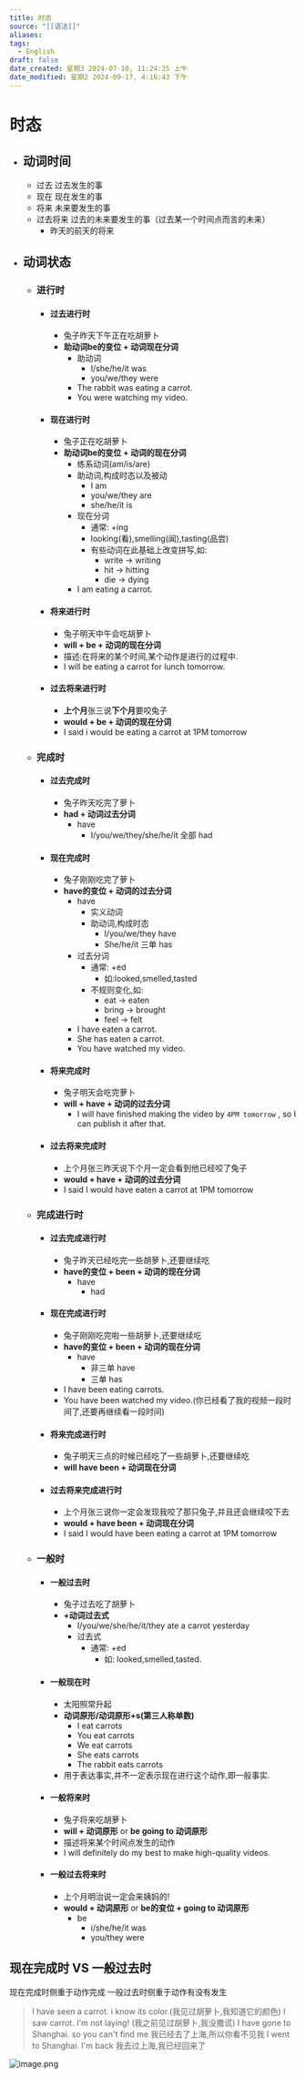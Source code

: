 ```yaml
---
title: 时态
source: "[[语法]]"
aliases: 
tags:
  - English
draft: false
date_created: 星期3 2024-07-10, 11:24:35 上午
date_modified: 星期2 2024-09-17, 4:16:43 下午
---
```


# 时态

- ## 动词时间 
	- 过去 过去发生的事
	- 现在 现在发生的事
	- 将来 未来要发生的事
	- 过去将来 过去的未来要发生的事（过去某一个时间点而言的未来）
		- 昨天的前天的将来
- ## 动词状态
	- ### 进行时
		- #### 过去进行时 
			- 兔子昨天下午正在吃胡萝卜
			- **助动词be的变位 + 动词现在分词** 
				- 助动词
					- I/she/he/it was 
					- you/we/they were
				- The rabbit was eating a carrot.
				- You were watching my video.
		- #### 现在进行时 
			- 兔子正在吃胡萝卜
			- **助动词be的变位 + 动词的现在分词**
				- 练系动词(am/is/are)
				- 助动词,构成时态以及被动
					- I am 
					- you/we/they are
					- she/he/it is
				- 现在分词
					- 通常: +ing
					- looking(看),smelling(闻),tasting(品尝)
					- 有些动词在此基础上改变拼写,如:
						- write -> writing
						- hit -> hitting
						- die -> dying
				- I am eating a carrot.
		- #### 将来进行时 
			- 兔子明天中午会吃胡萝卜 
			- **will + be + 动词的现在分词**
			- 描述:在将来的某个时间,某个动作是进行的过程中.
			- I will be eating a carrot for lunch tomorrow.
		- #### 过去将来进行时 
			- **上个月**张三说**下个月**要咬兔子
			- **would + be + 动词的现在分词**
			- I said i would be eating a carrot at 1PM tomorrow
	- ### 完成时
		- #### 过去完成时 
			- 兔子昨天吃完了萝卜
			- **had + 动词过去分词**
				- have
					- I/you/we/they/she/he/it 全部 had
		- #### 现在完成时
			- 兔子刚刚吃完了萝卜 
			- **have的变位 + 动词的过去分词**
				- have 
					- 实义动词 
					- 助动词,构成时态 
						- I/you/we/they  have 
						- She/he/it 三单 has
				- 过去分词
					- 通常: +ed
						- 如:looked,smelled,tasted
					- 不规则变化,如:
						- eat -> eaten
						- bring -> brought
						- feel -> felt
				- I have eaten a carrot.
				- She has eaten a carrot.
				- You have watched my video.
		- #### 将来完成时
			- 兔子明天会吃完萝卜
			- **will + have + 动词的过去分词**
				-  I will have finished making the video by `4PM tomorrow` , so I can publish it after that.
		- #### 过去将来完成时
			- 上个月张三昨天说下个月一定会看到他已经咬了兔子
			- **would + have + 动词的过去分词**
			- I said I would have eaten a carrot at 1PM tomorrow
	- ### 完成进行时
		- #### 过去完成进行时 
			- 兔子昨天已经吃完一些胡萝卜,还要继续吃
			- **have的变位 + been + 动词的现在分词**
				- have 
					- had
		- #### 现在完成进行时
			- 兔子刚刚吃完啦一些胡萝卜,还要继续吃 
			- **have的变位 + been + 动词的现在分词**
				- have 
					- 非三单 have 
					- 三单 has
			- I have been eating carrots.
			- You have been watched my video.(你已经看了我的视频一段时间了,还要再继续看一段时间)
		- #### 将来完成进行时
			- 兔子明天三点的时候已经吃了一些胡萝卜,还要继续吃
			- **will have been + 动词现在分词**
		- #### 过去将来完成进行时 
			- 上个月张三说你一定会发现我咬了那只兔子,并且还会继续咬下去
			- **would + have been + 动词现在分词**
			- I said I would have been eating a carrot at 1PM tomorrow
	- ### 一般时
		- #### 一般过去时 
			- 兔子过去吃了胡萝卜
			- **+动词过去式**
				- I/you/we/she/he/it/they ate a carrot yesterday
				- 过去式 
					- 通常: +ed
						- 如: looked,smelled,tasted. 
		- #### 一般现在时 
			- 太阳照常升起
			- **动词原形/动词原形+s(第三人称单数)**
				- I eat carrots 
				- You eat carrots
				- We eat carrots 
				- She eats carrots 
				- The rabbit eats carrots
			- 用于表达事实,并不一定表示现在进行这个动作,即一般事实.
		- #### 一般将来时
			- 兔子将来吃胡萝卜
			- **will + 动词原形** or **be going to 动词原形**
			- 描述将来某个时间点发生的动作
			- I will definitely do my best to make high-quality videos.
		- #### 一般过去将来时 
			- 上个月明治说一定会来姨妈的!
			- **would + 动词原形** or **be的变位 + going to 动词原形**
				- be
					- i/she/he/it was 
					- you/they were

## 现在完成时 VS 一般过去时
现在完成时侧重于动作完成 
一般过去时侧重于动作有没有发生 

> I have seen a carrot. i know its color.(我见过胡萝卜,我知道它的颜色)
> I saw carrot. I'm not laying! (我之前见过胡萝卜,我没撒谎)
> I have gone to Shanghai. so you can't find me 我已经去了上海,所以你看不见我
> I went to Shanghai. I'm back 我去过上海,我已经回来了

![image.png](https://s2.loli.net/2024/07/11/46JTNl7HopvBAtb.png)
